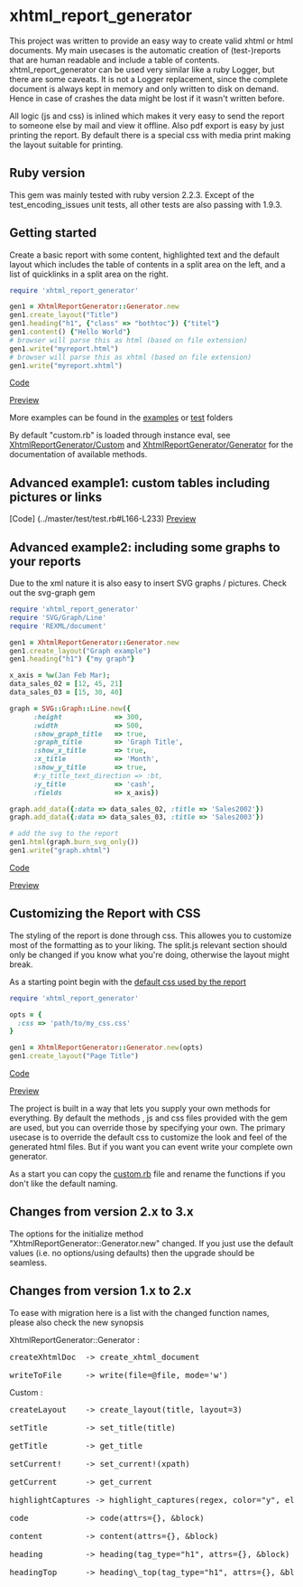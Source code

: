 xhtml_report_generator
======================

This project was written to provide an easy way to create valid xhtml or html documents.
My main usecases is the automatic creation of (test-)reports that are human readable and include a table of contents.
xhtml_report_generator can be used very similar like a ruby Logger, but there are some caveats.
It is not a Logger replacement, since the complete document is always kept in memory and
only written to disk on demand. Hence in case of crashes the data might be lost if it wasn't written before.

All logic (js and css) is inlined which makes it very easy to send the report to someone else by mail and view it offline.
Also pdf export is easy by just printing the report. By default there is a special css with media print making the layout suitable for printing.

Ruby version
-----
This gem was mainly tested with ruby version 2.2.3. Except of the test_encoding_issues unit tests, all other tests are 
also passing with 1.9.3.


Getting started
-------------
Create a basic report with some content, highlighted text and the default layout which includes the table of contents in
a split area on the left, and a list of quicklinks in a split area on the right.

```ruby
require 'xhtml_report_generator'

gen1 = XhtmlReportGenerator::Generator.new
gen1.create_layout("Title")
gen1.heading("h1", {"class" => "bothtoc"}) {"titel"}
gen1.content() {"Hello World"}
# browser will parse this as html (based on file extension)
gen1.write("myreport.html")
# browser will parse this as xhtml (based on file extension)
gen1.write("myreport.xhtml")
```

[Code](../master/examples/basic_report.rb)

[Preview](https://cdn.rawgit.com/lumean/xhtml-report-generator/master/examples/basic_report.html)


More examples can be found in the [examples](../master/examples) or
[test](../master/test) folders


By default "custom.rb" is loaded through instance eval, see 
[XhtmlReportGenerator/Custom](http://www.rubydoc.info/gems/xhtml_report_generator/Custom) and 
[XhtmlReportGenerator/Generator](http://www.rubydoc.info/gems/xhtml_report_generator/XhtmlReportGenerator/Generator)
for the documentation of available methods.

Advanced example1: custom tables including pictures or links
----------------------------------
[Code] (../master/test/test.rb#L166-L233)
[Preview](https://cdn.rawgit.com/lumean/xhtml-report-generator/master/test/CustomTableReference.xhtml)


Advanced example2: including some graphs to your reports
----------------------------------
Due to the xml nature it is also easy to insert SVG graphs / pictures. Check out the svg-graph gem

```ruby
require 'xhtml_report_generator'
require 'SVG/Graph/Line'
require 'REXML/document'

gen1 = XhtmlReportGenerator::Generator.new
gen1.create_layout("Graph example")
gen1.heading("h1") {"my graph"}

x_axis = %w(Jan Feb Mar);
data_sales_02 = [12, 45, 21]
data_sales_03 = [15, 30, 40]

graph = SVG::Graph::Line.new({
      :height             => 300,
      :width              => 500,
      :show_graph_title   => true,
      :graph_title        => 'Graph Title',
      :show_x_title       => true,
      :x_title            => 'Month',
      :show_y_title       => true,
      #:y_title_text_direction => :bt,
      :y_title            => 'cash',
      :fields             => x_axis})

graph.add_data({:data => data_sales_02, :title => 'Sales2002'})
graph.add_data({:data => data_sales_03, :title => 'Sales2003'})

# add the svg to the report
gen1.html(graph.burn_svg_only())
gen1.write("graph.xhtml")

```

[Code](../master/examples/graph.rb)

[Preview](https://cdn.rawgit.com/lumean/xhtml-report-generator/master/examples/graph.xhtml)


Customizing the Report with CSS
-------------------------------
The styling of the report is done through css. This allowes you to customize most of the formatting as to your liking.
The split.js relevant section should only be changed if you know what you're doing, otherwise the layout might break.

As a starting point begin with the [default css used by the report](../master/lib/xhtml_report_generator/style_template.css)
```ruby
require 'xhtml_report_generator'

opts = {
  :css => 'path/to/my_css.css'
}

gen1 = XhtmlReportGenerator::Generator.new(opts)
gen1.create_layout("Page Title")

```

[Code](../master/examples/custom_css.rb)

[Preview](https://cdn.rawgit.com/lumean/xhtml-report-generator/master/examples/custom_css.html)

The project is built in a way that lets you supply your own methods for everything. By default the methods , js and css files provided
with the gem are used, but you can override those by specifying your own. The primary usecase is to override the default css 
to customize the look and feel of the generated html files. But if you want you can event write your complete own generator.

As a start you can copy the [custom.rb](../master/lib/xhtml_report_generator/custom.rb) file and rename the functions if you don't like the 
default naming.


Changes from version 2.x to 3.x
-------------------------------
The options for the initialize method "XhtmlReportGenerator::Generator.new" changed.
If you just use the default values (i.e. no options/using defaults) then the upgrade should be
seamless.

Changes from version 1.x to 2.x
-------------------------------
To ease with migration here is a list with the changed function names, please also check the new synopsis

XhtmlReportGenerator::Generator :

<pre>
createXhtmlDoc  -> create_xhtml_document

writeToFile	    -> write(file=@file, mode='w')
</pre>

Custom :

<pre>
createLayout 	-> create_layout(title, layout=3)

setTitle		-> set_title(title)

getTitle		-> get_title

setCurrent!		-> set_current!(xpath)

getCurrent		-> get_current

highlightCaptures -> highlight_captures(regex, color="y", el = @current)

code 			-> code(attrs={}, &block)

content			-> content(attrs={}, &block)

heading			-> heading(tag_type="h1", attrs={}, &block)

headingTop		-> heading\_top(tag_type="h1", attrs={}, &block)

</pre>

